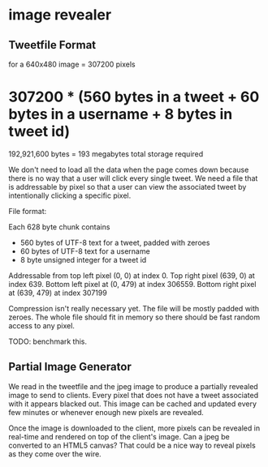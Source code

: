 # image revealer

## Tweetfile Format

for a 640x480 image = 307200 pixels
         
307200 * (560 bytes in a tweet + 60 bytes in a username + 8 bytes in tweet id)
=
192,921,600 bytes
= 193 megabytes total storage required

We don't need to load all the data when the page comes down because there is no way that a user will click every single tweet. We need a file that is addressable by pixel so that a user can view the associated tweet by intentionally clicking a specific pixel.

File format: 

Each 628 byte chunk contains

* 560 bytes of UTF-8 text for a tweet, padded with zeroes 
* 60 bytes of UTF-8 text for a username 
* 8 byte unsigned integer for a tweet id 

Addressable from top left pixel (0, 0) at index 0. Top right pixel (639, 0) at index 639.
Bottom left pixel at (0, 479) at index 306559. Bottom right pixel at (639, 479) at index 307199

Compression isn't really necessary yet. The file will be mostly padded with zeroes. The whole file should fit in memory so there should be fast random access to any pixel. 

TODO: benchmark this.


## Partial Image Generator

We read in the tweetfile and the jpeg image to produce a partially revealed image to send to clients. Every pixel that does not have a tweet associated with it appears blacked out. This image can be cached and updated every few minutes or whenever enough new pixels are revealed.

Once the image is downloaded to the client, more pixels can be revealed in real-time and rendered on top of the client's image. Can a jpeg be converted to an HTML5 canvas? That could be a nice way to reveal pixels as they come over the wire.







